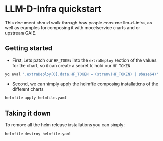 # LLM-D-Infra quickstart

This document should walk through how people consume llm-d-infra, as well as examples for composing it with modelservice charts and or upstream GAIE.

## Getting started

- First, Lets patch our `HF_TOKEN` into the `extraDeploy` section of the values for the chart, so it can create a secret to hold our `HF_TOKEN`

```bash
yq eval '.extraDeploy[0].data.HF_TOKEN = (strenv(HF_TOKEN) | @base64)' llm-d-infra/istio-values.template.yaml > llm-d-infra/istio-values.yaml
```

- Second, we can simply apply the helmfile composing installations of the different charts

```bash
helmfile apply helmfile.yaml
```

## Taking it down

To remove all the helm release installations you can simply:

```bash
helmfile destroy helmfile.yaml
```
